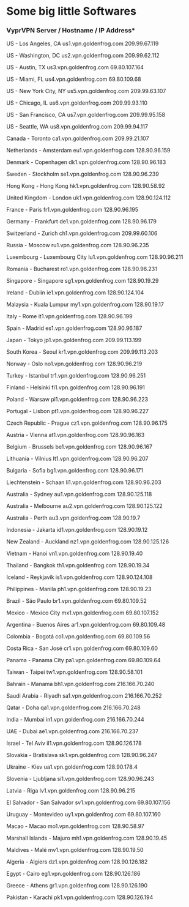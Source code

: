 # Some big little Softwares 


### VyprVPN Server	 / Hostname	  /   IP Address*

US - Los Angeles, CA	us1.vpn.goldenfrog.com	209.99.67.119

US - Washington, DC	us2.vpn.goldenfrog.com	209.99.62.112

US - Austin, TX	us3.vpn.goldenfrog.com	69.80.107.164

US - Miami, FL	us4.vpn.goldenfrog.com	69.80.109.68

US - New York City, NY	us5.vpn.goldenfrog.com	209.99.63.107

US - Chicago, IL	us6.vpn.goldenfrog.com	209.99.93.110

US - San Francisco, CA	us7.vpn.goldenfrog.com	209.99.95.158

US - Seattle, WA	us8.vpn.goldenfrog.com	209.99.94.117

Canada - Toronto	ca1.vpn.goldenfrog.com	209.99.21.107

Netherlands - Amsterdam	eu1.vpn.goldenfrog.com	128.90.96.159

Denmark - Copenhagen	dk1.vpn.goldenfrog.com	128.90.96.183

Sweden - Stockholm	se1.vpn.goldenfrog.com	128.90.96.239

Hong Kong - Hong Kong	hk1.vpn.goldenfrog.com	128.90.58.92

United Kingdom - London	uk1.vpn.goldenfrog.com	128.90.124.112

France - Paris	fr1.vpn.goldenfrog.com	128.90.96.195

Germany - Frankfurt	de1.vpn.goldenfrog.com	128.90.96.179

Switzerland - Zurich	ch1.vpn.goldenfrog.com	209.99.60.106

Russia - Moscow	ru1.vpn.goldenfrog.com	128.90.96.235

Luxembourg - Luxembourg City	lu1.vpn.goldenfrog.com	128.90.96.211

Romania - Bucharest	ro1.vpn.goldenfrog.com	128.90.96.231

Singapore - Singapore	sg1.vpn.goldenfrog.com	128.90.19.29

Ireland - Dublin	ie1.vpn.goldenfrog.com	128.90.124.104

Malaysia - Kuala Lumpur	my1.vpn.goldenfrog.com	128.90.19.17

Italy - Rome	it1.vpn.goldenfrog.com	128.90.96.199

Spain - Madrid	es1.vpn.goldenfrog.com	128.90.96.187

Japan - Tokyo	jp1.vpn.goldenfrog.com	209.99.113.199

South Korea - Seoul	kr1.vpn.goldenfrog.com	209.99.113.203

Norway - Oslo	no1.vpn.goldenfrog.com	128.90.96.219

Turkey - Istanbul	tr1.vpn.goldenfrog.com	128.90.96.251

Finland - Helsinki	fi1.vpn.goldenfrog.com	128.90.96.191

Poland - Warsaw	pl1.vpn.goldenfrog.com	128.90.96.223

Portugal - Lisbon	pt1.vpn.goldenfrog.com	128.90.96.227

Czech Republic - Prague	cz1.vpn.goldenfrog.com	128.90.96.175

Austria - Vienna	at1.vpn.goldenfrog.com	128.90.96.163

Belgium - Brussels	be1.vpn.goldenfrog.com	128.90.96.167

Lithuania - Vilnius	lt1.vpn.goldenfrog.com	128.90.96.207

Bulgaria - Sofia	bg1.vpn.goldenfrog.com	128.90.96.171

Liechtenstein - Schaan	li1.vpn.goldenfrog.com	128.90.96.203

Australia - Sydney	au1.vpn.goldenfrog.com	128.90.125.118

Australia - Melbourne	au2.vpn.goldenfrog.com	128.90.125.122

Australia - Perth	au3.vpn.goldenfrog.com	128.90.19.7

Indonesia - Jakarta	id1.vpn.goldenfrog.com	128.90.19.12

New Zealand - Auckland	nz1.vpn.goldenfrog.com	128.90.125.126

Vietnam - Hanoi	vn1.vpn.goldenfrog.com	128.90.19.40

Thailand - Bangkok	th1.vpn.goldenfrog.com	128.90.19.34

Iceland - Reykjavík	is1.vpn.goldenfrog.com	128.90.124.108

Philippines - Manila	ph1.vpn.goldenfrog.com	128.90.19.23

Brazil - São Paulo	br1.vpn.goldenfrog.com	69.80.109.52

Mexico - Mexico City	mx1.vpn.goldenfrog.com	69.80.107.152

Argentina - Buenos Aires	ar1.vpn.goldenfrog.com	69.80.109.48

Colombia - Bogotá	co1.vpn.goldenfrog.com	69.80.109.56

Costa Rica - San José	cr1.vpn.goldenfrog.com	69.80.109.60

Panama - Panama City	pa1.vpn.goldenfrog.com	69.80.109.64

Taiwan - Taipei	tw1.vpn.goldenfrog.com	128.90.58.101

Bahrain - Manama	bh1.vpn.goldenfrog.com	216.166.70.240

Saudi Arabia - Riyadh	sa1.vpn.goldenfrog.com	216.166.70.252

Qatar - Doha	qa1.vpn.goldenfrog.com	216.166.70.248

India - Mumbai	in1.vpn.goldenfrog.com	216.166.70.244

UAE - Dubai	ae1.vpn.goldenfrog.com	216.166.70.237

Israel - Tel Aviv	il1.vpn.goldenfrog.com	128.90.126.178

Slovakia - Bratislava	sk1.vpn.goldenfrog.com	128.90.96.247

Ukraine - Kiev	ua1.vpn.goldenfrog.com	128.90.178.4

Slovenia - Ljubljana	si1.vpn.goldenfrog.com	128.90.96.243

Latvia - Riga	lv1.vpn.goldenfrog.com	128.90.96.215

El Salvador - San Salvador	sv1.vpn.goldenfrog.com	69.80.107.156

Uruguay - Montevideo	uy1.vpn.goldenfrog.com	69.80.107.160

Macao - Macao	mo1.vpn.goldenfrog.com	128.90.58.97

Marshall Islands - Majuro	mh1.vpn.goldenfrog.com	128.90.19.45

Maldives - Malé	mv1.vpn.goldenfrog.com	128.90.19.50

Algeria - Algiers	dz1.vpn.goldenfrog.com	128.90.126.182

Egypt - Cairo	eg1.vpn.goldenfrog.com	128.90.126.186

Greece - Athens	gr1.vpn.goldenfrog.com	128.90.126.190

Pakistan - Karachi	pk1.vpn.goldenfrog.com	128.90.126.194
